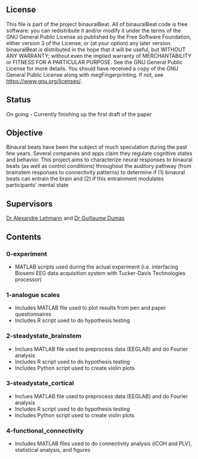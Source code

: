 ## License
This file is part of the project binauralBeat. All of binauralBeat code is free software: you can redistribute it and/or modify it under the terms of the GNU General Public License as published by the Free Software Foundation, either version 3 of the License, or (at your option) any later version. binauralBeat is distributed in the hope that it will be useful, but WITHOUT ANY WARRANTY; without even the implied warranty of MERCHANTABILITY or FITNESS FOR A PARTICULAR PURPOSE. See the GNU General Public License for more details. You should have received a copy of the GNU General Public License along with megFingerprinting. If not, see https://www.gnu.org/licenses/.

## Status
On going - Currently finishing up the first draft of the paper 

## Objective
Binaural beats have been the subject of much speculation during the past few years. Several companies and apps claim they regulate cognitive states and behavior. This project aims to characterize neural responses to binaural beats (as well as control conditions) throughout the auditory pathway (from brainstem responses to connectivity patterns) to determine if (1) binaural beats can entrain the brain and (2) if this entrainment modulates participants' mental state

## Supervisors
[Dr Alexandre Lehmann](https://www.mcgill.ca/ent/about-us/people/faculty/dr-alexandre-lehmann) and [Dr Guillaume Dumas](https://www.extrospection.eu/)

## Contents 
### 0-experiment
* MATLAB scripts used during the actual experiment (i.e. interfacing Biosemi EEG data acquisition system with Tucker-Davis Technologies processor) 

### 1-analogue scales
* Includes MATLAB file used to plot results from pen and paper questionnaires
* Includes R script used to do hypothesis testing

### 2-steadystate_brainstem
* Inclues MATLAB file used to preprocess data (EEGLAB) and do Fourier analysis 
* Includes R script used to do hypothesis testing
* Includes Python script used to create violin plots

### 3-steadystate_cortical
* Inclues MATLAB file used to preprocess data (EEGLAB) and do Fourier analysis
* Includes R script used to do hypothesis testing
* Includes Python script used to create violin plots

### 4-functional_connectivity
* Includes MATLAB files used to do connectivity analysis (iCOH and PLV), statistical analysis, and figures
